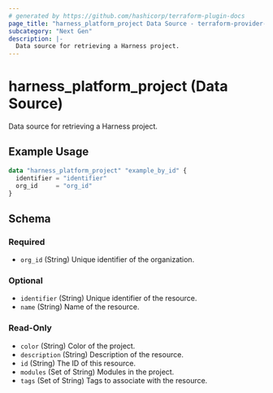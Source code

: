 ```yaml
---
# generated by https://github.com/hashicorp/terraform-plugin-docs
page_title: "harness_platform_project Data Source - terraform-provider-harness"
subcategory: "Next Gen"
description: |-
  Data source for retrieving a Harness project.
---
```


# harness_platform_project (Data Source)

Data source for retrieving a Harness project.

## Example Usage

```terraform
data "harness_platform_project" "example_by_id" {
  identifier = "identifier"
  org_id     = "org_id"
}
```

<!-- schema generated by tfplugindocs -->
## Schema

### Required

- `org_id` (String) Unique identifier of the organization.

### Optional

- `identifier` (String) Unique identifier of the resource.
- `name` (String) Name of the resource.

### Read-Only

- `color` (String) Color of the project.
- `description` (String) Description of the resource.
- `id` (String) The ID of this resource.
- `modules` (Set of String) Modules in the project.
- `tags` (Set of String) Tags to associate with the resource.


